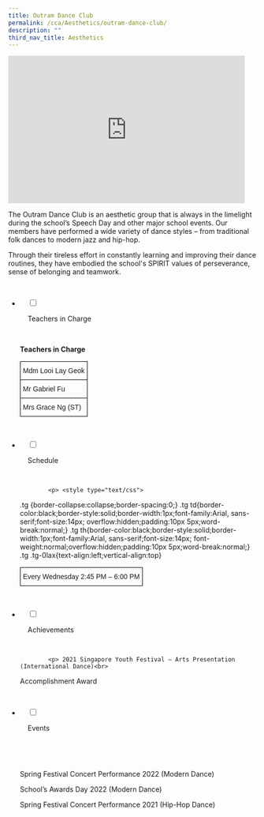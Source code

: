 ```yaml
---
title: Outram Dance Club
permalink: /cca/Aesthetics/outram-dance-club/
description: ""
third_nav_title: Aesthetics
---
```

<iframe allowfullscreen="true" height="299" width="480" frameborder="0" src="https://docs.google.com/presentation/d/e/2PACX-1vQDbX087fch-ANDxyGSTl_bYXS_y01dGme2U53UYnZFxMUkY7gSF56ti0E0oRgZZNHe6WQMEIqbf-gF/embed?start=false&amp;loop=false&amp;delayms=3000"></iframe>

The Outram Dance Club is an aesthetic group that is always in the limelight during the school’s Speech Day and other major school events. Our members have performed a wide variety of dance styles – from traditional folk dances to modern jazz and hip-hop.  
  
Through their tireless effort in constantly learning and improving their dance routines, they have embodied the school's SPIRIT values of perseverance, sense of belonging and teamwork.

<ul class="jekyllcodex_accordion">

  <li>

    <input type="checkbox" id="accordion1">

    <label for="accordion1">Teachers in Charge</label>

    <div>

<p> <b> Teachers in Charge </b><br>
				
<style type="text/css">
.tg  {border-collapse:collapse;border-spacing:0;}
.tg td{border-color:black;border-style:solid;border-width:1px;font-family:Arial, sans-serif;font-size:14px;
  overflow:hidden;padding:10px 5px;word-break:normal;}
.tg th{border-color:black;border-style:solid;border-width:1px;font-family:Arial, sans-serif;font-size:14px;
  font-weight:normal;overflow:hidden;padding:10px 5px;word-break:normal;}
.tg .tg-0lax{text-align:left;vertical-align:top}
</style>
<table class="tg">
<thead>
  <tr>
    <th class="tg-0lax">Mdm Looi Lay Geok</th>
  </tr>
</thead>
<tbody>
  <tr>
    <td class="tg-0lax">Mr Gabriel Fu</td>
  </tr>
  <tr>
    <td class="tg-0lax">Mrs Grace Ng (ST)</td>
  </tr>
</tbody>
</table>
			</p>

    </div>

</li>
	<li>

    <input type="checkbox" id="accordion2">

    <label for="accordion2">Schedule </label>

    <div>

			<p> <style type="text/css">
.tg  {border-collapse:collapse;border-spacing:0;}
.tg td{border-color:black;border-style:solid;border-width:1px;font-family:Arial, sans-serif;font-size:14px;
  overflow:hidden;padding:10px 5px;word-break:normal;}
.tg th{border-color:black;border-style:solid;border-width:1px;font-family:Arial, sans-serif;font-size:14px;
  font-weight:normal;overflow:hidden;padding:10px 5px;word-break:normal;}
.tg .tg-0lax{text-align:left;vertical-align:top}
</style>
<table class="tg">
<thead>
  <tr>
    <td class="tg-0lax">Every Wednesday 2:45 PM – 6:00 PM</td>
  </tr>
</thead>
</table>
			</p>

    </div>

</li>
	
<li>

    <input type="checkbox" id="accordion3">

    <label for="accordion3">Achievements</label>

    <div>

			<p> 2021 Singapore Youth Festival – Arts Presentation (International Dance)<br>  
  
Accomplishment Award</p>

    </div>

</li>
	
<li>

    <input type="checkbox" id="accordion4">

    <label for="accordion4">Events</label>

    <div>

      <p> Spring Festival Concert Performance 2022 (Modern Dance)<br>

School’s Awards Day 2022 (Modern Dance)<br>

Spring Festival Concert Performance 2021 (Hip-Hop Dance)
			</p>

    </div>

</li>
	
	

	
</ul>